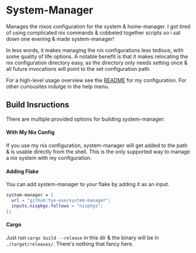 # System-Manager
Manages the nixos configuration for the system & home-manager.
I got tired of using complicated nix commands & cobbeled together scripts so i sat down one evening & made system-manager!

In less words, it makes managing the nix configurations less tedious, with some quality of life options.
A notable benefit is that it makes relocating the nix configuration directory easy, as the directory only needs setting
once & all future invocations will point to the set configuration path.

For a high-level usage overview see the [README](https://github.com/tye-exe/nixos-config/blob/main/README.md) for my configuration. For other curiousites indulge in the help menu.

## Build Insructions
There are multiple provided options for building system-manager:

#### With My Nix Config
If you use my nix configuration, system-manager will get added to the path & is usable directly from the shell. This is
the only supported way to manage a nix system with my configuration.

#### Adding Flake
You can add system-manager to your flake by adding it as an input.
```nix
system-manager = {
  url = "github:tye-exe/system-manager";
  inputs.nixpkgs.follows = "nixpkgs";
};
```

#### Cargo
Just run `cargo build --release` in this dir & the binary will be in `./target/releases/`. There's nothing that fancy 
here.
